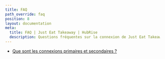 ```yaml
---
title: FAQ
path_override: faq
position: 8
layout: documentation
meta:
  title: FAQ | Just Eat Takeaway | HubRise
  description: Questions fréquentes sur la connexion de Just Eat Takeaway à HubRise afin que votre logiciel de caisse fonctionne avec d'autres applications comme un tout cohérent.
---
```


- [Que sont les connexions primaires et secondaires&nbsp;?](/apps/just-eat-takeaway/faqs/primary-secondary-connections)
